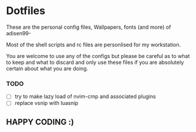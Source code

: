 # Dotfiles

These are the personal config files, Wallpapers, fonts (and more) of adisen99-

Most of the shell scripts and rc files are personlised for my workstation.

You are welcome to use any of the configs but please be careful as to what to keep and what to discard and only use these files if you are absolutely certain about what you are doing.

### TODO

- [ ] try to make lazy load of nvim-cmp and associated plugins
- [ ] replace vsnip with luasnip

## HAPPY CODING :)
